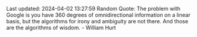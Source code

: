 Last updated: 2024-04-02 13:27:59
Random Quote: The problem with Google is you have 360 degrees of omnidirectional information on a linear basis, but the algorithms for irony and ambiguity are not there. And those are the algorithms of wisdom. - William Hurt